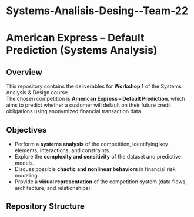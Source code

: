 # Systems-Analisis-Desing--Team-22
# American Express – Default Prediction (Systems Analysis)

## Overview
This repository contains the deliverables for **Workshop 1** of the Systems Analysis & Design course.  
The chosen competition is **American Express – Default Prediction**, which aims to predict whether a customer will default on their future credit obligations using anonymized financial transaction data.

## Objectives
- Perform a **systems analysis** of the competition, identifying key elements, interactions, and constraints.  
- Explore the **complexity and sensitivity** of the dataset and predictive models.  
- Discuss possible **chaotic and nonlinear behaviors** in financial risk modeling.  
- Provide a **visual representation** of the competition system (data flows, architecture, and relationships).  

## Repository Structure
